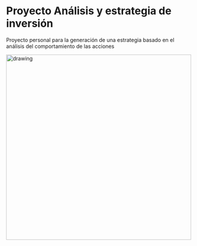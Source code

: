 # Proyecto Análisis y estrategia de inversión
Proyecto personal para la generación de una estrategia basado en el análisis del comportamiento de las acciones

<img src="estrategia_acciones_google.png" alt="drawing" width="500"/> 
